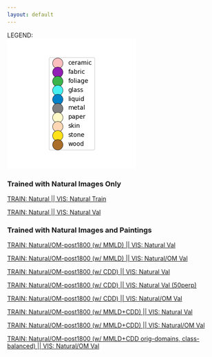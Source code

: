```yaml
---
layout: default
---
```


LEGEND: <br>
![Legend](./files/legend.png)

### Trained with Natural Images Only

[TRAIN: Natural \|\| VIS: Natural Train](./files/tsne_resnet18_mmld_natural_deepall-default-train_1000-samples1_visualization_20Kx20K_224px_200LR_30perp_4096patches_border-color_grid/embedding.html)

[TRAIN: Natural \|\| VIS: Natural Val](./files/tsne_resnet18_mmld_natural_deepall-default-val_200-samples1-natural_1_visualization_20Kx20K_224px_200LR_30perp_4096patches_border-color_grid/embedding.html)

### Trained with Natural Images and Paintings

<!--[TRAIN: Natural/OM (no DA/DG) \|\| VIS: Natural/OM Val](./files/tsne_test_visualization_20Kx20K_224px_200LR_30perp_4096patches_border-color_grid/embedding.html)-->

[TRAIN: Natural/OM-post1800 (w/ MMLD) \|\| VIS: Natural Val](./files/tsne_resnet18_mmld_natural-OM_post18-default_K2-val_200-samples1-natural_1_visualization_20Kx20K_224px_200LR_30perp_4096patches_border-color_grid/embedding.html)

[TRAIN: Natural/OM-post1800 (w/ MMLD) \|\| VIS: Natural/OM Val](./files/tsne_resnet18_mmld_natural-OM_post18-default_K2_val_200-samples1_both_post1800_visualization_20Kx20K_224px_200LR_30perp_4096patches_border-color_grid/embedding.html)

[TRAIN: Natural/OM-post1800 (w/ CDD) \|\| VIS: Natural Val](./files/tsne_resnet18_mmld_natural-OM_post18-WORKSTATION-default_CDD-only_val_200-samples1_visualization_20Kx20K_224px_200LR_30perp_4096patches_border-color_grid/embedding.html)

[TRAIN: Natural/OM-post1800 (w/ CDD) \|\| VIS: Natural Val (50perp)](./files/tsne_resnet18_mmld_natural-OM_post18-WORKSTATION-default_CDD-only_val_200-samples1_visualization_20Kx20K_224px_200LR_50perp_4096patches_border-color_grid/embedding.html)

[TRAIN: Natural/OM-post1800 (w/ CDD) \|\| VIS: Natural/OM Val](./files/tsne_resnet18_mmld_natural-OM_post18-WORKSTATION-default_CDD-only_val_200-samples1_both_post1800_visualization_20Kx20K_224px_200LR_30perp_4096patches_border-color_grid/embedding.html)

[TRAIN: Natural/OM-post1800 (w/ MMLD+CDD) \|\| VIS: Natural Val](./files/tsne_resnet18_mmld_natural-OM_post18-WORKSTATION-default_K2_CDD_val_200-samples1_visualization_20Kx20K_224px_200LR_30perp_4096patches_border-color_grid/embedding.html)

[TRAIN: Natural/OM-post1800 (w/ MMLD+CDD) \|\| VIS: Natural/OM Val](./files/tsne_resnet18_mmld_natural-OM_post18-WORKSTATION-default_K2_CDD_val_200-samples1_both_post1800_visualization_20Kx20K_224px_200LR_30perp_4096patches_border-color_grid/embedding.html)

[TRAIN: Natural/OM-post1800 (w/ MMLD+CDD orig-domains, class-balanced) \|\| VIS: Natural/OM Val](./files/tsne_resnet18_mmld_natural-OM_post18-WORKSTATION-default_orig-domains_CDD-class_balanced_hack_val_200-samples1_both_post1800_visualization_20Kx20K_224px_200LR_30perp_4096patches_border-color_grid/embedding.html)



